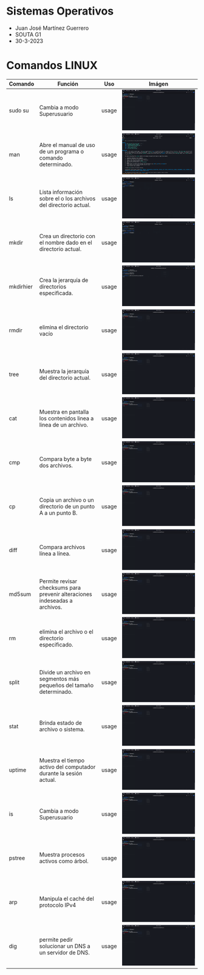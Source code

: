 # Sistemas Operativos
- Juan José Martínez Guerrero
- SOUTA G1
- 30-3-2023

# Comandos LINUX

| Comando | Función  | Uso  | Imágen |
| ------- | --- | --- | --- |
| sudo su | Cambia a modo Superusuario | usage | ![1](./Screenshots/1.png) |
| man | Abre el manual de uso de un programa o comando determinado. | usage | ![1](./Screenshots/2.png) |
| ls | Lista información sobre el o los archivos del directorio actual. | usage | ![1](./Screenshots/3.png) |
| mkdir | Crea un directorio con el nombre dado en el directorio actual. | usage | ![1](./Screenshots/4.png) |
| mkdirhier | Crea la jerarquía de directorios especificada. | usage | ![1](./Screenshots/5.png) |
| rmdir | elimina el directorio vacío | usage | ![1](./Screenshots/1.png) |
| tree | Muestra la jerarquía del directorio actual. | usage | ![1](./Screenshots/1.png) |
| cat | Muestra en pantalla los contenidos linea a linea de un archivo. | usage | ![1](./Screenshots/1.png) |
| cmp | Compara byte a byte dos archivos. | usage | ![1](./Screenshots/1.png) |
| cp | Copia un archivo o un directorio de un punto A a un punto B. | usage | ![1](./Screenshots/1.png) |
| diff | Compara archivos línea a línea. | usage | ![1](./Screenshots/1.png) |
| md5sum | Permite revisar checksums para prevenir alteraciones indeseadas a archivos. | usage | ![1](./Screenshots/1.png) |
| rm | elimina el archivo o el directorio especificado. | usage | ![1](./Screenshots/1.png) |
| split | Divide un archivo en segmentos más pequeños del tamaño determinado. | usage | ![1](./Screenshots/1.png) |
| stat | Brinda estado de archivo o sistema. | usage | ![1](./Screenshots/1.png) |
| uptime | Muestra el tiempo activo del computador durante la sesión actual. | usage | ![1](./Screenshots/1.png) |
| is | Cambia a modo Superusuario | usage | ![1](./Screenshots/1.png) |
| pstree | Muestra procesos activos como árbol. | usage | ![1](./Screenshots/1.png) |
| arp | Manipula el caché del protocolo IPv4 | usage | ![1](./Screenshots/1.png) |
| dig | permite pedir solucionar un DNS a un servidor de DNS. | usage | ![1](./Screenshots/1.png) |

